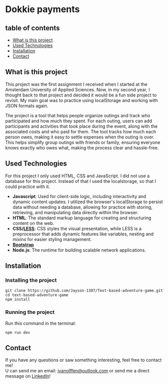 # Dokkie payments

## table of contents
- [What is this project](#what-is-this-project)
- [Used Technologies](#used-technologies)
- [Installation](#installation)
- [Contact](#contact)

## What is this project
This project was the first assignment I received when I started at the Amsterdam University of Applied Sciences. Now, in my second year, I thought back to that project and decided it would be a fun side project to revisit. My main goal was to practice using localStorage and working with JSON formats again.   

The project is a tool that helps people organize outings and track who participated and how much they spent. For each outing, users can add participants and activities that took place during the event, along with the associated costs and who paid for them. The tool tracks how much each person owes, making it easy to settle expenses when the outing is over. This helps simplify group outings with friends or family, ensuring everyone knows exactly who owes what, making the process clear and hassle-free.

## Used Technologies
For this project I only used HTML, CSS and JavaScript. I did not use a database for this project. Instead of that I used the localstorage, so that I could practice with it. 
- **Javascript**: Used for client-side logic, including interactivity and dynamic content updates. I utilized the browser's localStorage to persist data without needing a database, allowing for practice with storing, retrieving, and manipulating data directly within the browser.
- **HTML**: The standard markup language for creating and structuring content on the web.
- **CSS/[LESS](https://lesscss.org/)**: CSS styles the visual presentation, while LESS is a preprocessor that adds dynamic features like variables, nesting and mixins for easier styling management.
- **[Bootstrap](https://getbootstrap.com/)**
- **Node.js**: The runtime for building scalable network applications.


## Installation

### Installing the project 
```
git clone https://github.com/Jayson-1307/Text-based-adventure-game.git
cd text-based-adventure-game
npm install
```

### Running the project
Run this command in the terminal:   
```
npm run dev
```

## Contact
If you have any questions or saw something interesting, feel free to contact me!    
U can send me an email: jvanolffen@outlook.com or send me a direct message on [LinkedIn](https://www.linkedin.com/in/jayson-van-olffen/)! 